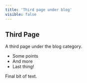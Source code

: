 ```yaml
---
title: 'Third page under blog'
visible: false
---
```


## Third Page

A third page under the blog category.

* Some points
* And more
* Last thing!

Final bit of text.